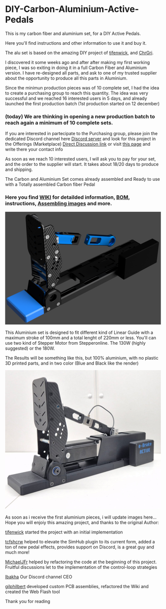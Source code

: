 # DIY-Carbon-Aluminium-Active-Pedals

This is my carbon fiber and aluminium set, for a DIY Active Pedals.

Here you'll find instructions and other information to use it and buy it.

The alu set is based on the amazing DIY project of [tjfenwick](https://github.com/tjfenwick/DIY-Sim-Racing-Active-Pedal), and [ChrGri](https://github.com/ChrGri/DIY-Sim-Racing-FFB-Pedal). 

I discovered it some weeks ago and after after making my first working piece, I was so exiting in doing it in a full Carbon Fiber and Aluminium version. 
I have re-designed all parts, and ask to one of my trusted supplier about the opportunity to produce all this parts in Aluminium.

Since the minimun production pieces was of 10 complete set, I had the idea to create a purchasing group to reach this quantity.
The idea was very successful and we reached 16 interested users in 5 days, and already launched the first production batch (1st production started on 12 december)

### (today) We are thinking in opening a new production batch to reach again a minimum of 10 complete sets.

If you are interested in partecipate to the Purchasing group, please join the dedicated Discord channel here [Discord server](https://discord.gg/zTfQaxpAUz) and look for this project in the Offerings (Marketplace) [Direct Discussion link](https://discord.com/channels/1113129142142120159/1314604509863084103) or visit [this page](https://github.com/Simdesign-Race/DIY-Carbon-Aluminium-Active-Pedals/wiki/Interested-Users) and write there your contact info

As soon as we reach 10 interested users, I will ask you to pay for your set, and the order to the supplier will start. It takes about 18/20 days to produce and shipping.

The Carbon and Aluminium Set comes already assembled and Ready to use with a Totally assembled Carbon fiber Pedal

### Here you find [WIKI](https://github.com/Simdesign-Race/DIY-Carbon-Aluminium-Active-Pedals/wiki) for detailded information, [BOM](https://github.com/Simdesign-Race/DIY-Carbon-Aluminium-Active-Pedals/wiki/BOM), instructions, [Assembling images](https://github.com/Simdesign-Race/DIY-Carbon-Aluminium-Active-Pedals/wiki/Reference-Assembling-Images) and more.

![The Alu Set](https://github.com/Simdesign-Race/DIY-Carbon-Aluminium-Active-Pedals/blob/main/Images/The%20Aluminium%20Set.png "The Alu Set")

This Aluminium set is designed to fit different kind of Linear Guide with a maximum stroke of 100mm and a total lenght of 220mm or less. 
You'll can use two kind of Stepper Motor from Stepperonline. The 130W (highly suggested) or the 180W. 

The Results will be something like this, but 100% aluminium, with no plastic 3D printed parts, and in two color (Blue and Black like the render)

![The First prototype](https://github.com/Simdesign-Race/DIY-Carbon-Aluminium-Active-Pedals/blob/main/Images/02.jpeg "The First Prototype")

As soon as i receive the first aluminium pieces, i will update images here...
Hope you will enjoiy this amazing project, and thanks to the original Author:

[tjfenwick](https://github.com/tjfenwick) started the project with an initial implementation

[tcfshcrw](https://github.com/tcfshcrw) helped to elevate the SimHub plugin to its current form, added a ton of new pedal effects, provides support on Discord, is a great guy and much more!

[MichaelJFr](https://github.com/MichaelJFr) helped by refactoring the code at the beginning of this project. Fruitful discussions let to the implementation of the control-loop strategies

[Ibakha](https://github.com/Ibakha) Our Discord channel CEO

[gilphilbert](https://github.com/gilphilbert) developed custom PCB assemblies, refactored the Wiki and created the Web Flash tool

Thank you for reading







